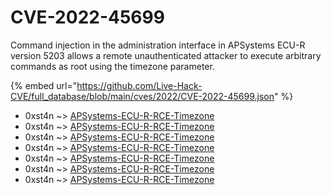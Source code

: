 # CVE-2022-45699

Command injection in the administration interface in APSystems ECU-R version 5203 allows a remote unauthenticated attacker to execute arbitrary commands as root using the timezone parameter.

{% embed url="https://github.com/Live-Hack-CVE/full_database/blob/main/cves/2022/CVE-2022-45699.json" %}


* 0xst4n ~> [APSystems-ECU-R-RCE-Timezone](https://www.alice-snow.ru/2022/database/cve-2022-45699/apsystems-ecu-r-rce-timezone-0xst4n)
* 0xst4n ~> [APSystems-ECU-R-RCE-Timezone](https://www.alice-snow.ru/2022/database/cve-2022-45699/apsystems-ecu-r-rce-timezone-0xst4n)
* 0xst4n ~> [APSystems-ECU-R-RCE-Timezone](https://www.alice-snow.ru/2022/database/cve-2022-45699/apsystems-ecu-r-rce-timezone-0xst4n)
* 0xst4n ~> [APSystems-ECU-R-RCE-Timezone](https://www.alice-snow.ru/2022/database/cve-2022-45699/apsystems-ecu-r-rce-timezone-0xst4n)
* 0xst4n ~> [APSystems-ECU-R-RCE-Timezone](https://www.alice-snow.ru/2022/database/cve-2022-45699/apsystems-ecu-r-rce-timezone-0xst4n)
* 0xst4n ~> [APSystems-ECU-R-RCE-Timezone](https://www.alice-snow.ru/2022/database/cve-2022-45699/apsystems-ecu-r-rce-timezone-0xst4n)
* 0xst4n ~> [APSystems-ECU-R-RCE-Timezone](https://www.alice-snow.ru/2022/database/cve-2022-45699/apsystems-ecu-r-rce-timezone-0xst4n)